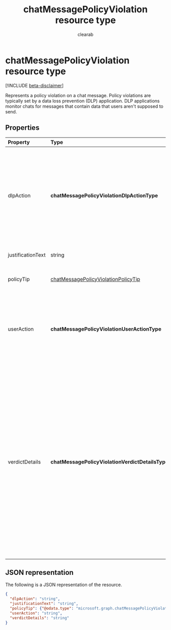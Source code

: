 ﻿---
title: "chatMessagePolicyViolation resource type"
description: "Represents a policy violation on a chat message. Policy violations are typically set by a data loss prevention (DLP) application."
author: "clearab"
doc_type: resourcePageType
localization_priority: Normal
ms.prod: "microsoft-teams"
---

# chatMessagePolicyViolation resource type

[!INCLUDE [beta-disclaimer](../../includes/beta-disclaimer.md)]

Represents a policy violation on a chat message. Policy violations are typically set by a data loss prevention (DLP) application. DLP applications monitor chats for messages that contain data that users aren't supposed to send.

## Properties

| Property          | Type                                                                          | Description                                                                                                                                                                                                                                                                                                                                                                                                                                                                                                                                                                                                                                                                                                                                                                                                                                                                         |
| :---------------- | :---------------------------------------------------------------------------- | :---------------------------------------------------------------------------------------------------------------------------------------------------------------------------------------------------------------------------------------------------------------------------------------------------------------------------------------------------------------------------------------------------------------------------------------------------------------------------------------------------------------------------------------------------------------------------------------------------------------------------------------------------------------------------------------------------------------------------------------------------------------------------------------------------------------------------------------------------------------------------------- |
| dlpAction         | **chatMessagePolicyViolationDlpActionType**                                   | The action taken by the DLP provider on the message with sensitive content. Supported values are: <li>None</li><li>NotifySender -- Inform the sender of the violation but allow readers to read the message.</li><li>BlockAccess -- Block readers from reading the message.</li><li>BlockAccessExternal -- Block users outside the organization from reading the message, while allowing users within the organization to read the message.</li>                                                                                                                                                                                                                                                                                                                                                                                                                                    |
| justificationText | string                                                                        | Justification text provided by the sender of the message when overriding a policy violation.                                                                                                                                                                                                                                                                                                                                                                                                                                                                                                                                                                                                                                                                                                                                                                                        |
| policyTip         | [chatMessagePolicyViolationPolicyTip](chatmessagepolicyviolationpolicytip.md) | Information to display to the message sender about why the message was flagged as a violation.                                                                                                                                                                                                                                                                                                                                                                                                                                                                                                                                                                                                                                                                                                                                                                                      |
| userAction        | **chatMessagePolicyViolationUserActionType**                                  | Indicates the action taken by the user on a message blocked by the DLP provider. Supported values are: <li>None</li><li>Override</li><li>ReportFalsePositive</li>When the DLP provider is updating the message for blocking sensitive content, userAction is not required.                                                                                                                                                                                                                                                                                                                                                                                                                                                                                                                                                                                                          |
| verdictDetails    | **chatMessagePolicyViolationVerdictDetailsType**                              | Indicates what actions the sender may take in response to the policy violation. Supported values are: <li>None</li><li>AllowFalsePositiveOverride -- Allows the sender to declare the policyViolation to be an error in the DLP app and its rules, and allow readers to see the message again if the dlpAction had hidden it.</li><li>AllowOverrideWithoutJustification -- Allows the sender to overriide the DLP violation and allow readers to see the message again if the dlpAction had hidden it, without needing to provide an explanation for doing so. </li><li>AllowOverrideWithJustification -- Allows the sender to overriide the DLP violation and allow readers to see the message again if the dlpAction had hidden it, after providing an explanation for doing so.</li>AllowOverrideWithoutJustification and AllowOverrideWithJustification are mutually exclusive. |

## JSON representation

The following is a JSON representation of the resource.

<!-- {
  "blockType": "resource",
  "optionalProperties": [
    "userAction",
    "justificationText"
  ],
  "@odata.type": "microsoft.graph.chatMessagePolicyViolation"
}-->

```json
{
  "dlpAction": "string",
  "justificationText": "string",
  "policyTip": {"@odata.type": "microsoft.graph.chatMessagePolicyViolationPolicyTip"},
  "userAction": "string",
  "verdictDetails": "string"
}
```

<!-- uuid: 8fcb5dbc-d5aa-4681-8e31-b001d5168d79
2015-10-25 14:57:30 UTC -->

<!-- {
  "type": "#page.annotation",
  "description": "chat message policy violation resource",
  "keywords": "",
  "section": "documentation",
  "tocPath": ""
}-->
